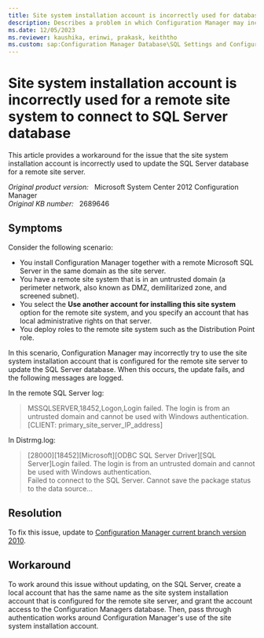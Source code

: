 ```yaml
---
title: Site system installation account is incorrectly used for database connection
description: Describes a problem in which Configuration Manager may incorrectly try to use the site system installation account for a remote site system to connect to the SQL Server database.
ms.date: 12/05/2023
ms.reviewer: kaushika, erinwi, prakask, keiththo
ms.custom: sap:Configuration Manager Database\SQL Settings and Configuration
---
```

# Site system installation account is incorrectly used for a remote site system to connect to SQL Server database

This article provides a workaround for the issue that the site system installation account is incorrectly used to update the SQL Server database for a remote site server.

_Original product version:_ &nbsp; Microsoft System Center 2012 Configuration Manager  
_Original KB number:_ &nbsp; 2689646

## Symptoms

Consider the following scenario:

- You install Configuration Manager together with a remote Microsoft SQL Server in the same domain as the site server.
- You have a remote site system that is in an untrusted domain (a perimeter network, also known as DMZ, demilitarized zone, and screened subnet).
- You select the **Use another account for installing this site system** option for the remote site system, and you specify an account that has local administrative rights on that server.
- You deploy roles to the remote site system such as the Distribution Point role.

In this scenario, Configuration Manager may incorrectly try to use the site system installation account that is configured for the remote site server to update the SQL Server database. When this occurs, the update fails, and the following messages are logged.

In the remote SQL Server log:

> MSSQLSERVER,18452,Logon,Login failed. The login is from an untrusted domain and cannot be used with Windows authentication. [CLIENT: primary_site_server_IP_address]

In Distrmg.log:

> [28000][18452][Microsoft][ODBC SQL Server Driver][SQL Server]Login failed. The login is from an untrusted domain and cannot be used with Windows authentication.  
> Failed to connect to the SQL Server. Cannot save the package status to the data source...

## Resolution

To fix this issue, update to [Configuration Manager current branch version 2010](/mem/configmgr/core/plan-design/changes/whats-new-in-version-2010).

## Workaround

To work around this issue without updating, on the SQL Server, create a local account that has the same name as the site system installation account that is configured for the remote site server, and grant the account access to the Configuration Managers database. Then, pass through authentication works around Configuration Manager's use of the site system installation account.
